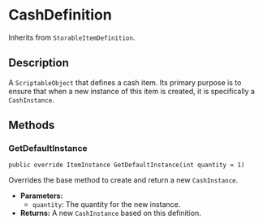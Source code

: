# CashDefinition

Inherits from `StorableItemDefinition`.

## Description

A `ScriptableObject` that defines a cash item. Its primary purpose is to ensure that when a new instance of this item is created, it is specifically a `CashInstance`.

## Methods

### GetDefaultInstance
`public override ItemInstance GetDefaultInstance(int quantity = 1)`

Overrides the base method to create and return a new `CashInstance`.

-   **Parameters:**
    -   `quantity`: The quantity for the new instance.
-   **Returns:** A new `CashInstance` based on this definition.
